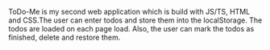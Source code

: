 ToDo-Me is my second web application which is build with JS/TS, HTML and CSS.The user can enter todos and store them into the localStorage.
The todos are loaded on each page load. Also, the user can mark the todos as finished, delete and restore them.
